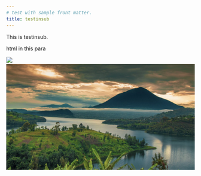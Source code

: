 ```yaml
---
# test with sample front matter.
title: testinsub
---
```


This is testinsub.

<p>html in this para</p>

<img src="/_site/assets/images/muhabura1.jpg"></img>
![muhabura, the guide1](/images/muhabura1.jpg)
